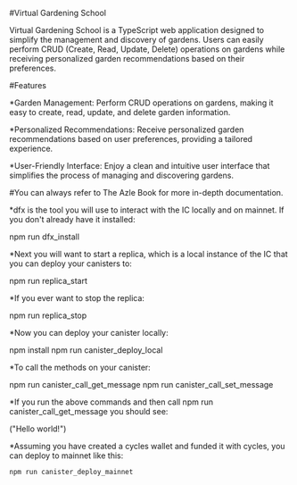 #Virtual Gardening School

Virtual Gardening School is a TypeScript web application designed to simplify the management and discovery of gardens. Users can easily perform CRUD (Create, Read, Update, Delete) operations on gardens while receiving personalized garden recommendations based on their preferences.

#Features

*Garden Management: Perform CRUD operations on gardens, making it easy to create, read, update, and delete garden information.

*Personalized Recommendations: Receive personalized garden recommendations based on user preferences, providing a tailored experience.

*User-Friendly Interface: Enjoy a clean and intuitive user interface that simplifies the process of managing and discovering gardens.

#You can always refer to The Azle Book for more in-depth documentation.

*dfx is the tool you will use to interact with the IC locally and on mainnet. If you don't already have it installed:

npm run dfx_install


*Next you will want to start a replica, which is a local instance of the IC that you can deploy your canisters to:

npm run replica_start


*If you ever want to stop the replica:

npm run replica_stop


*Now you can deploy your canister locally:

npm install
npm run canister_deploy_local


*To call the methods on your canister:

npm run canister_call_get_message
npm run canister_call_set_message


*If you run the above commands and then call npm run canister_call_get_message you should see:

("Hello world!")


*Assuming you have created a cycles wallet and funded it with cycles, you can deploy to mainnet like this:

```bash
npm run canister_deploy_mainnet